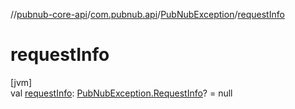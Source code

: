 //[pubnub-core-api](../../../index.md)/[com.pubnub.api](../index.md)/[PubNubException](index.md)/[requestInfo](request-info.md)

# requestInfo

[jvm]\
val [requestInfo](request-info.md): [PubNubException.RequestInfo](-request-info/index.md)? = null
